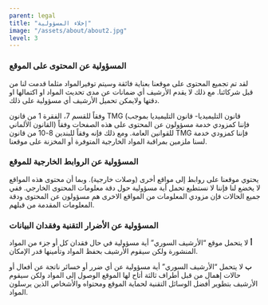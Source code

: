 ```yaml
---
parent: legal
title: "إخلاء المسؤولية"
image: "/assets/about/about2.jpg"
level: 3
---
```



### المسؤولية عن المحتوى على الموقع

لقد تم تجميع المحتوى على موقعنا بعناية فائقة وسيتم توفيرالمواد مثلما قدمت لنا من قبل شركائنا. مع ذلك لا يقدم الأرشيف أي ضمانات عن مدى تحديث المواد او اكتمالها او دقتها ولايمكن تحميل الأرشيف أي مسؤولية على ذلك.

وفقاً للقسم 7، الفقرة 1 من قانون TMG (قانون التليميديا- قانون التليميديا بموجب القانون الألماني) فإننا كمزودي خدمة مسؤولون عن المحتوى على هذه الصفحات وفقاً للقوانين العامة. ومع ذلك فإنه وفقاً للبندين 8-10 من قانون TMG فإننا كمزودي خدمة لسنا ملزمين بمراقبة المواد الخارجية المتوفرة أو المخزنة على موقعنا.

### المسؤولية عن الروابط الخارجية للموقع

يحتوي موقعنا على روابط إلى مواقع أخرى (وصلات خارجية). وبما أن محتوى هذه المواقع لا يخضع لنا فإننا لا نستطيع تحمل أية مسؤولية حول دقة معلومات المحتوى الخارجي. ففي جميع الحالات فإن مزودي المعلومات من المواقع الاخرى هم مسؤولون عن المحتوى ودقة المعلومات المقدمة من قبلهم.

### المسؤولية عن الأضرار التقنية وفقدان البيانات

**أ** لا يتحمل موقع “الأرشيف السوري” أية مسؤولية في حال فقدان كل أو جزء من المواد المنشورة ولكن سيقوم الأرشيف بحفظ المواد وتأمينها قدر الإمكان.

**ب** لا يتحمل “الأرشيف السوري” أية مسؤولية عن أي ضرر أو خسائر ناتجة عن أفعال أو حالات إهمال من قبل أطراف ثالثة أتاح لها الموقع الوصول إلى المواد ولكن سيقوم الأرشيف بتطوير أفضل الوسائل التقنية لحماية الموقع ومحتواه والأشخاص الذين يرسلون المواد.


